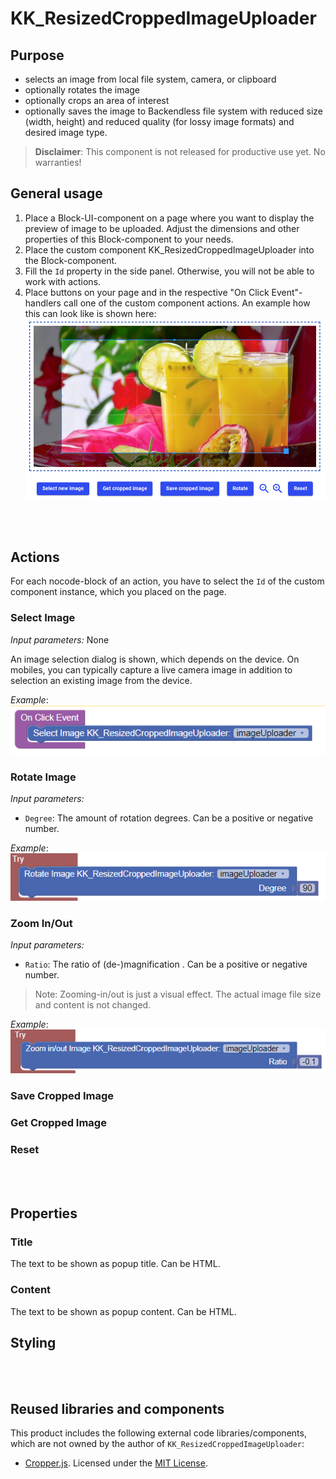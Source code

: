 # KK_ResizedCroppedImageUploader

## Purpose
- selects an image from local file system, camera, or clipboard
- optionally rotates the image
- optionally crops an area of interest
- optionally saves the image to Backendless file system with reduced size (width, height) and reduced quality (for lossy image formats) and desired image type.

>**Disclaimer**: This component is not released for productive use yet. No warranties!

## General usage
1. Place a Block-UI-component on a page where you want to display the preview of image to be uploaded. Adjust the dimensions and other properties of this Block-component to your needs.
2. Place the custom component KK_ResizedCroppedImageUploader into the Block-component. 
3. Fill the ``Id`` property in the side panel. Otherwise, you will not be able to work with actions.
4. Place buttons on your page and in the respective "On Click Event"-handlers call one of the custom component actions. An example how this can look like is shown here:
![sample](./assets/sample.png)

<br>
<br>

## Actions
For each nocode-block of an action, you have to select the ``Id`` of the custom component instance, which you placed on the page.

### Select Image
*Input parameters:* None

An image selection dialog is shown, which depends on the device. On mobiles, you can typically capture a live camera image in addition to selection an existing image from the device.

*Example*:
![On Click Handler](./assets/select.png)

### Rotate Image
*Input parameters:* 
- ``Degree``: The amount of rotation degrees. Can be a positive or negative number.

*Example*:
![On Click Handler](./assets/rotate.png)


### Zoom In/Out
*Input parameters:* 
- ``Ratio``: The ratio of (de-)magnification . Can be a positive or negative number.

> Note: Zooming-in/out is  just a visual effect. The actual image file size and content is not changed.

*Example*:
![On Click Handler](./assets/zoom.png)


### Save Cropped Image

### Get Cropped Image

### Reset

<br>
<br>

## Properties

### Title
The text to be shown as popup title. Can be HTML.

### Content
The text to be shown as popup content. Can be HTML.


## Styling

<br>
<br>

## Reused libraries and components
This product includes the following external code libraries/components, which are not owned by the author of ``KK_ResizedCroppedImageUploader``:

- [Cropper.js](https://fengyuanchen.github.io/cropperjs/). Licensed under the [MIT License](https://github.com/fengyuanchen/cropperjs/blob/main/LICENSE).